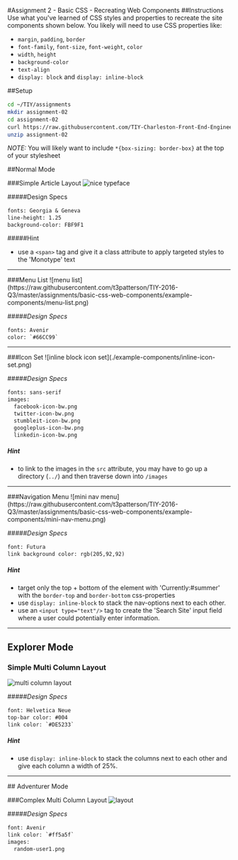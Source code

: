 #Assignment 2 - Basic CSS - Recreating Web Components
##Instructions
Use what you've learned of CSS styles and properties to recreate the site components shown below. You likely will need to use CSS properties like:

- `margin`, `padding`, `border`
- `font-family`, `font-size`, `font-weight`, `color`
- `width`, `height`
- `background-color`
- `text-align`
- `display: block` and `display: inline-block`

##Setup
```sh
cd ~/TIY/assignments
mkdir assignment-02
cd assignment-02
curl https://raw.githubusercontent.com/TIY-Charleston-Front-End-Engineering/Course-Guide/master/assignments/basic-css-web-components/assignment-files.zip > assignment-files.zip
unzip assignment-02
```

*NOTE:* You will likely want to include `*{box-sizing: border-box}` at the top of your stylesheet

##Normal Mode

###Simple Article Layout
![nice typeface](https://raw.githubusercontent.com/t3patterson/TIY-2016-Q3/master/assignments/basic-css-web-components/example-components/nice-typeface.png)

#####Design Specs
```
fonts: Georgia & Geneva
line-height: 1.25
background-color: FBF9F1
```

#####Hint
+ use a `<span>` tag and give it a class attribute to apply targeted styles to the 'Monotype' text

<hr/>
###Menu List
![menu list](https://raw.githubusercontent.com/t3patterson/TIY-2016-Q3/master/assignments/basic-css-web-components/example-components/menu-list.png)

#####*Design Specs*
```
fonts: Avenir
color: `#66CC99`
```


<hr/>
###Icon Set
![inline block icon set](./example-components/inline-icon-set.png)

#####*Design Specs*
```
fonts: sans-serif
images:
  facebook-icon-bw.png
  twitter-icon-bw.png
  stumbleit-icon-bw.png
  googleplus-icon-bw.png
  linkedin-icon-bw.png
```

##### Hint
- to link to the images in the `src` attribute, you may have to go up a directory (`../`) and then traverse down into `/images` 

<hr/>
###Navigation Menu
![mini nav menu](https://raw.githubusercontent.com/t3patterson/TIY-2016-Q3/master/assignments/basic-css-web-components/example-components/mini-nav-menu.png)

#####*Design Specs*
```
font: Futura
link background color: rgb(205,92,92)
```

##### Hint
- target only the top + bottom of the element with 'Currently:#summer'  with the `border-top` and `border-bottom` css-properties
- use `display: inline-block` to stack the nav-options next to each other.
- use an `<input type="text"/>` tag to create the 'Search Site' input field where a user could potentially enter information.

<hr/>

## Explorer Mode

### Simple Multi Column Layout
![multi column layout](https://raw.githubusercontent.com/t3patterson/TIY-2016-Q3/master/assignments/basic-css-web-components/example-components/basic-column-layout.png)

#####*Design Specs*
```
font: Helvetica Neue
top-bar color: #004
link color: `#DE5233`
```
##### Hint
- use `display: inline-block` to stack the columns next to each other and give each column a width of 25%.


<hr/>
## Adventurer Mode

###Complex Multi Column Layout
![layout](https://raw.githubusercontent.com/t3patterson/TIY-2016-Q3/master/assignments/basic-css-web-components/example-components/extended-layout.png)

#####*Design Specs*
```
font: Avenir
link color: `#ff5a5f`
images:
  random-user1.png
```

